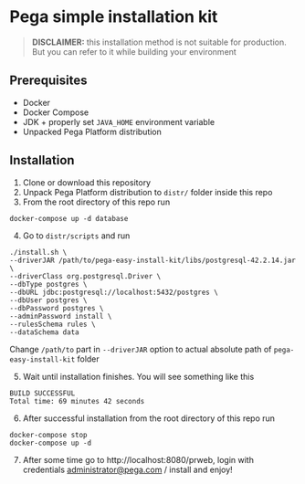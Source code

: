 # Pega simple installation kit

> **DISCLAIMER:** this installation method is not suitable for production. But you can refer to it while building your environment

## Prerequisites
- Docker
- Docker Compose
- JDK + properly set `JAVA_HOME` environment variable
- Unpacked Pega Platform distribution

## Installation

1. Clone or download this repository
2. Unpack Pega Platform distribution to `distr/` folder inside this repo
3. From the root directory of this repo run 

```shell
docker-compose up -d database
```

4. Go to `distr/scripts` and run 

```shell
./install.sh \
--driverJAR /path/to/pega-easy-install-kit/libs/postgresql-42.2.14.jar \
--driverClass org.postgresql.Driver \
--dbType postgres \
--dbURL jdbc:postgresql://localhost:5432/postgres \
--dbUser postgres \
--dbPassword postgres \
--adminPassword install \
--rulesSchema rules \
--dataSchema data 

```
Change `/path/to` part in `--driverJAR` option to actual absolute path of `pega-easy-install-kit` folder

5. Wait until installation finishes. You will see something like this

```shell
BUILD SUCCESSFUL
Total time: 69 minutes 42 seconds
```

6. After successful installation from the root directory of this repo run

```shell
docker-compose stop
docker-compose up -d
```

7. After some time go to http://localhost:8080/prweb, login with credentials administrator@pega.com / install and enjoy! 
